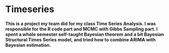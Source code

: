 # Timeseries
#### This is a project my team did for my class Time Series Analysis. I was responsible for the R code part and MCMC with Gibbs Sampling part. I spent a whole semester self-taught Bayesian theorem and a bit Bayesian Structural Times Series model, and tried how to combine ARIMA with Bayesian estimation.
